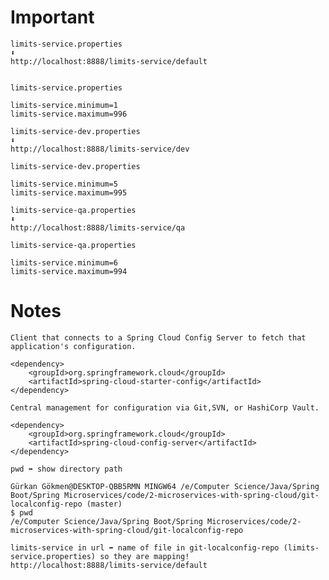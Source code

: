 
# Important
```
limits-service.properties
⬇️
http://localhost:8888/limits-service/default


limits-service.properties

limits-service.minimum=1
limits-service.maximum=996
```

```
limits-service-dev.properties
⬇️
http://localhost:8888/limits-service/dev

limits-service-dev.properties

limits-service.minimum=5
limits-service.maximum=995
```

```
limits-service-qa.properties
⬇️
http://localhost:8888/limits-service/qa

limits-service-qa.properties

limits-service.minimum=6
limits-service.maximum=994
```

# Notes

`Client that connects to a Spring Cloud Config Server to fetch that application's configuration.`
```
<dependency>
    <groupId>org.springframework.cloud</groupId>
    <artifactId>spring-cloud-starter-config</artifactId>
</dependency>
```

`Central management for configuration via Git,SVN, or HashiCorp Vault.`
```
<dependency>
    <groupId>org.springframework.cloud</groupId>
    <artifactId>spring-cloud-config-server</artifactId>
</dependency>
```


`pwd ➡️ show directory path`

```
Gürkan Gökmen@DESKTOP-QBB5RMN MINGW64 /e/Computer Science/Java/Spring Boot/Spring Microservices/code/2-microservices-with-spring-cloud/git-localconfig-repo (master)
$ pwd
/e/Computer Science/Java/Spring Boot/Spring Microservices/code/2-microservices-with-spring-cloud/git-localconfig-repo
```

```
limits-service in url ➡️ name of file in git-localconfig-repo (limits-service.properties) so they are mapping!
http://localhost:8888/limits-service/default
```



